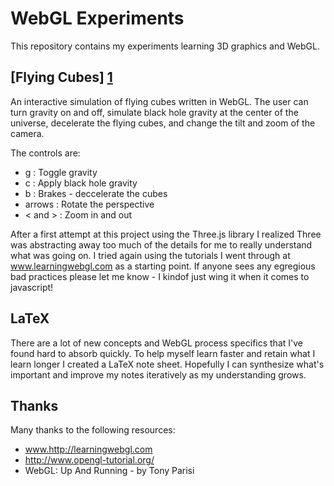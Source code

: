 WebGL Experiments
==================
This repository contains my experiments learning 3D graphics and WebGL.

[Flying Cubes] [1]
--------
An interactive simulation of flying cubes written in WebGL. The user can
turn gravity on and off, simulate black hole gravity at the center of the
universe, decelerate the flying cubes, and change the tilt and zoom of
the camera.

The controls are:
* g : Toggle gravity
* c : Apply black hole gravity 
* b : Brakes - deccelerate the cubes
* arrows : Rotate the perspective
* < and > : Zoom in and out

After a first attempt at this project using the Three.js library I realized
Three was abstracting away too much of the details for me to really understand
what was going on. I tried again using the tutorials I went through at
www.learningwebgl.com as a starting point. If anyone sees any egregious bad
practices please let me know - I kindof just wing it when it comes to javascript!

LaTeX
-----
There are a lot of new concepts and WebGL process specifics that I've found hard
to absorb quickly. To help myself learn faster and retain what I learn longer
I created a LaTeX note sheet. Hopefully I can synthesize what's important and 
improve my notes iteratively as my understanding grows.

Thanks
------
Many thanks to the following resources:
* www.http://learningwebgl.com
* http://www.opengl-tutorial.org/ 
* WebGL: Up And Running - by Tony Parisi

[1]: http://flyingcubes.davidmoench.com
